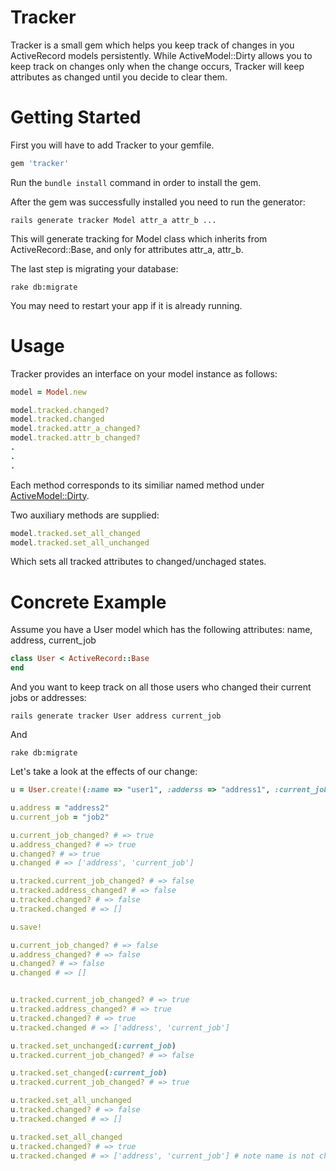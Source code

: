 Tracker
=======

Tracker is a small gem which helps you keep track of changes in you ActiveRecord models persistently.
While ActiveModel::Dirty allows you to keep track on changes only when the change occurs, Tracker will keep attributes as changed until you decide to clear them.

Getting Started
===============

First you will have to add Tracker to your gemfile.

```ruby
gem 'tracker'
```

Run the `bundle install` command in order to install the gem.

After the gem was successfully installed you need to run the generator:

```console
rails generate tracker Model attr_a attr_b ...
```

This will generate tracking for Model class which inherits from ActiveRecord::Base, and only for attributes attr_a, attr_b.

The last step is migrating your database:

```console
rake db:migrate
```

You may need to restart your app if it is already running.

Usage
=====

Tracker provides an interface on your model instance as follows:

```ruby
model = Model.new

model.tracked.changed?
model.tracked.changed
model.tracked.attr_a_changed?
model.tracked.attr_b_changed?
.
.
.
```

Each method corresponds to its similiar named method under [ActiveModel::Dirty](http://api.rubyonrails.org/classes/ActiveModel/Dirty.html).

Two auxiliary methods are supplied:

```ruby
model.tracked.set_all_changed
model.tracked.set_all_unchanged
```

Which sets all tracked attributes to changed/unchaged states.

Concrete Example
================
Assume you have a User model which has the following attributes: name, address, current_job

```ruby
class User < ActiveRecord::Base
end
```

And you want to keep track on all those users who changed their current jobs or addresses:

```console
rails generate tracker User address current_job
```

And

```console
rake db:migrate
```

Let's take a look at the effects of our change:

```ruby
u = User.create!(:name => "user1", :adderss => "address1", :current_job => "job1")

u.address = "address2"
u.current_job = "job2"

u.current_job_changed? # => true
u.address_changed? # => true
u.changed? # => true
u.changed # => ['address', 'current_job']

u.tracked.current_job_changed? # => false
u.tracked.address_changed? # => false
u.tracked.changed? # => false
u.tracked.changed # => []

u.save!

u.current_job_changed? # => false
u.address_changed? # => false
u.changed? # => false
u.changed # => []


u.tracked.current_job_changed? # => true
u.tracked.address_changed? # => true
u.tracked.changed? # => true
u.tracked.changed # => ['address', 'current_job']

u.tracked.set_unchanged(:current_job)
u.tracked.current_job_changed? # => false

u.tracked.set_changed(:current_job)
u.tracked.current_job_changed? # => true

u.tracked.set_all_unchanged
u.tracked.changed? # => false
u.tracked.changed # => []

u.tracked.set_all_changed
u.tracked.changed? # => true
u.tracked.changed # => ['address', 'current_job'] # note name is not changed - only tracked attributes get changed.

```
